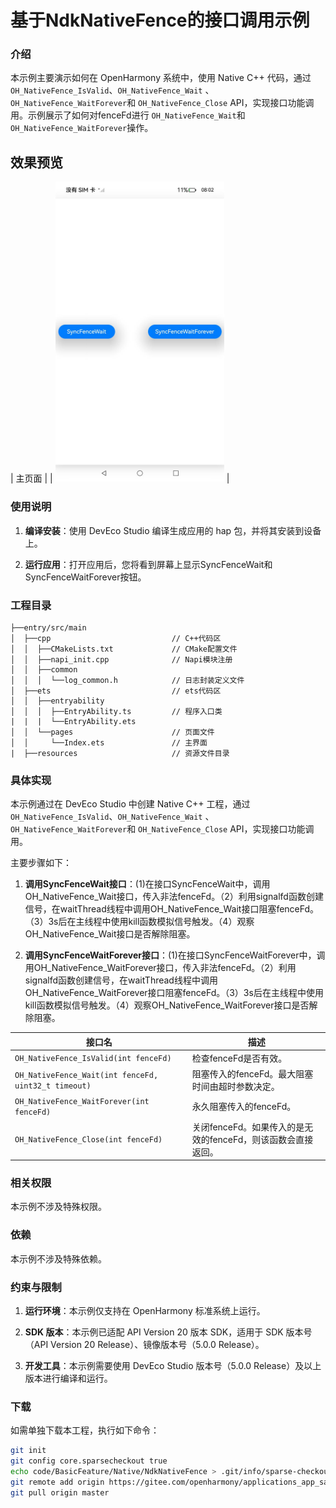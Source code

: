 # 基于NdkNativeFence的接口调用示例

### 介绍

本示例主要演示如何在 OpenHarmony 系统中，使用 Native C++ 代码，通过 `OH_NativeFence_IsValid`、`OH_NativeFence_Wait` 、`OH_NativeFence_WaitForever`和 `OH_NativeFence_Close` API，实现接口功能调用。示例展示了如何对fenceFd进行 `OH_NativeFence_Wait`和`OH_NativeFence_WaitForever`操作。

## 效果预览

|      主页面                     |
| <img src="screenshots/SyncFence.jpeg" width="270" />  |

### 使用说明

1. **编译安装**：使用 DevEco Studio 编译生成应用的 hap 包，并将其安装到设备上。

2. **运行应用**：打开应用后，您将看到屏幕上显示SyncFenceWait和SyncFenceWaitForever按钮。

### 工程目录
```
├──entry/src/main
│  ├──cpp                           // C++代码区
│  │  ├──CMakeLists.txt             // CMake配置文件
│  │  ├──napi_init.cpp              // Napi模块注册
│  │  ├──common
│  │  │  └──log_common.h            // 日志封装定义文件
│  ├──ets                           // ets代码区
│  │  ├──entryability
│  │  │  ├──EntryAbility.ts         // 程序入口类
|  |  |  └──EntryAbility.ets
│  │  └──pages                      // 页面文件
│  │     └──Index.ets               // 主界面
|  ├──resources                     // 资源文件目录
```
### 具体实现

本示例通过在 DevEco Studio 中创建 Native C++ 工程，通过 `OH_NativeFence_IsValid`、`OH_NativeFence_Wait` 、`OH_NativeFence_WaitForever`和 `OH_NativeFence_Close` API，实现接口功能调用。

主要步骤如下：

1. **调用SyncFenceWait接口**：(1)在接口SyncFenceWait中，调用OH_NativeFence_Wait接口，传入非法fenceFd。（2）利用signalfd函数创建信号，在waitThread线程中调用OH_NativeFence_Wait接口阻塞fenceFd。（3）3s后在主线程中使用kill函数模拟信号触发。（4）观察OH_NativeFence_Wait接口是否解除阻塞。

1. **调用SyncFenceWaitForever接口**：(1)在接口SyncFenceWaitForever中，调用OH_NativeFence_WaitForever接口，传入非法fenceFd。（2）利用signalfd函数创建信号，在waitThread线程中调用OH_NativeFence_WaitForever接口阻塞fenceFd。（3）3s后在主线程中使用kill函数模拟信号触发。（4）观察OH_NativeFence_WaitForever接口是否解除阻塞。

| 接口名 | 描述 |
| -------- | -------- |
| `OH_NativeFence_IsValid(int fenceFd)` | 检查fenceFd是否有效。 |
| `OH_NativeFence_Wait(int fenceFd, uint32_t timeout)` |阻塞传入的fenceFd。最大阻塞时间由超时参数决定。 |
| `OH_NativeFence_WaitForever(int fenceFd)` | 永久阻塞传入的fenceFd。 |
| `OH_NativeFence_Close(int fenceFd)` | 关闭fenceFd。如果传入的是无效的fenceFd，则该函数会直接返回。 |

### 相关权限

本示例不涉及特殊权限。

### 依赖
本示例不涉及特殊依赖。

### 约束与限制

1. **运行环境**：本示例仅支持在 OpenHarmony 标准系统上运行。

2. **SDK 版本**：本示例已适配 API Version 20 版本 SDK，适用于 SDK 版本号（API Version 20 Release）、镜像版本号（5.0.0 Release）。

3. **开发工具**：本示例需要使用 DevEco Studio 版本号（5.0.0 Release）及以上版本进行编译和运行。

### 下载

如需单独下载本工程，执行如下命令：

```bash
git init
git config core.sparsecheckout true
echo code/BasicFeature/Native/NdkNativeFence > .git/info/sparse-checkout
git remote add origin https://gitee.com/openharmony/applications_app_samples.git
git pull origin master
```